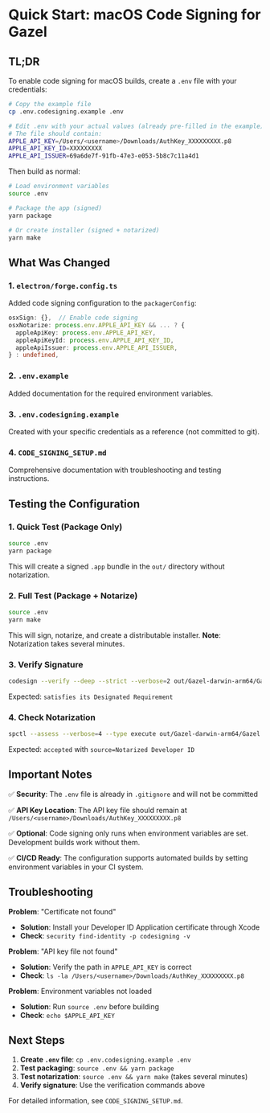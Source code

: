 # Quick Start: macOS Code Signing for Gazel

## TL;DR

To enable code signing for macOS builds, create a `.env` file with your credentials:

```bash
# Copy the example file
cp .env.codesigning.example .env

# Edit .env with your actual values (already pre-filled in the example)
# The file should contain:
APPLE_API_KEY=/Users/<username>/Downloads/AuthKey_XXXXXXXXX.p8
APPLE_API_KEY_ID=XXXXXXXXX
APPLE_API_ISSUER=69a6de7f-91fb-47e3-e053-5b8c7c11a4d1
```

Then build as normal:

```bash
# Load environment variables
source .env

# Package the app (signed)
yarn package

# Or create installer (signed + notarized)
yarn make
```

## What Was Changed

### 1. `electron/forge.config.ts`
Added code signing configuration to the `packagerConfig`:

```typescript
osxSign: {},  // Enable code signing
osxNotarize: process.env.APPLE_API_KEY && ... ? {
  appleApiKey: process.env.APPLE_API_KEY,
  appleApiKeyId: process.env.APPLE_API_KEY_ID,
  appleApiIssuer: process.env.APPLE_API_ISSUER,
} : undefined,
```

### 2. `.env.example`
Added documentation for the required environment variables.

### 3. `.env.codesigning.example`
Created with your specific credentials as a reference (not committed to git).

### 4. `CODE_SIGNING_SETUP.md`
Comprehensive documentation with troubleshooting and testing instructions.

## Testing the Configuration

### 1. Quick Test (Package Only)
```bash
source .env
yarn package
```

This will create a signed `.app` bundle in the `out/` directory without notarization.

### 2. Full Test (Package + Notarize)
```bash
source .env
yarn make
```

This will sign, notarize, and create a distributable installer. **Note**: Notarization takes several minutes.

### 3. Verify Signature
```bash
codesign --verify --deep --strict --verbose=2 out/Gazel-darwin-arm64/Gazel.app
```

Expected: `satisfies its Designated Requirement`

### 4. Check Notarization
```bash
spctl --assess --verbose=4 --type execute out/Gazel-darwin-arm64/Gazel.app
```

Expected: `accepted` with `source=Notarized Developer ID`

## Important Notes

✅ **Security**: The `.env` file is already in `.gitignore` and will not be committed

✅ **API Key Location**: The API key file should remain at `/Users/<username>/Downloads/AuthKey_XXXXXXXXX.p8`

✅ **Optional**: Code signing only runs when environment variables are set. Development builds work without them.

✅ **CI/CD Ready**: The configuration supports automated builds by setting environment variables in your CI system.

## Troubleshooting

**Problem**: "Certificate not found"
- **Solution**: Install your Developer ID Application certificate through Xcode
- **Check**: `security find-identity -p codesigning -v`

**Problem**: "API key file not found"
- **Solution**: Verify the path in `APPLE_API_KEY` is correct
- **Check**: `ls -la /Users/<username>/Downloads/AuthKey_XXXXXXXXX.p8`

**Problem**: Environment variables not loaded
- **Solution**: Run `source .env` before building
- **Check**: `echo $APPLE_API_KEY`

## Next Steps

1. **Create `.env` file**: `cp .env.codesigning.example .env`
2. **Test packaging**: `source .env && yarn package`
3. **Test notarization**: `source .env && yarn make` (takes several minutes)
4. **Verify signature**: Use the verification commands above

For detailed information, see `CODE_SIGNING_SETUP.md`.

